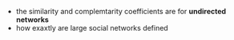 * the similarity and complemtarity coefficients are for **undirected networks**
* how exaxtly are large social networks defined


